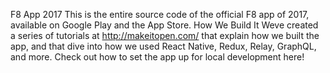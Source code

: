F8 App 2017 This is the entire source code of the official F8 app of 2017, available on Google Play and the App Store. How We Build It Weve created a series of tutorials at http://makeitopen.com/ that explain how we built the app, and that dive into how we used React Native, Redux, Relay, GraphQL, and more. Check out how to set the app up for local development here!